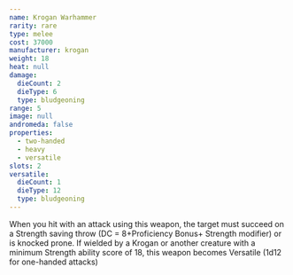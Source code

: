 ```yaml
---
name: Krogan Warhammer
rarity: rare
type: melee
cost: 37000
manufacturer: krogan
weight: 18
heat: null
damage:
  dieCount: 2
  dieType: 6
  type: bludgeoning
range: 5
image: null
andromeda: false
properties:
  - two-handed
  - heavy
  - versatile
slots: 2
versatile:
  dieCount: 1
  dieType: 12
  type: bludgeoning
---
```

When you hit with an attack using this weapon, the target must succeed on a Strength saving throw
(DC = 8+Proficiency Bonus+ Strength modifier) or is knocked prone. If wielded by a Krogan or another
creature with a minimum Strength ability score of 18, this weapon becomes Versatile (1d12 for
one-handed attacks)
